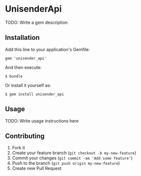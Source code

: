 # UnisenderApi

TODO: Write a gem description

## Installation

Add this line to your application's Gemfile:

    gem 'unisender_api'

And then execute:

    $ bundle

Or install it yourself as:

    $ gem install unisender_api

## Usage

TODO: Write usage instructions here

## Contributing

1. Fork it
2. Create your feature branch (`git checkout -b my-new-feature`)
3. Commit your changes (`git commit -am 'Add some feature'`)
4. Push to the branch (`git push origin my-new-feature`)
5. Create new Pull Request
